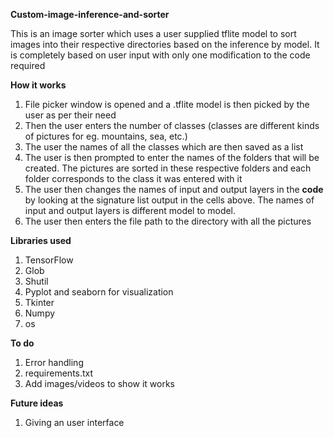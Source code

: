 **Custom-image-inference-and-sorter**

This is an image sorter which uses a user supplied tflite model to sort images into their respective directories based on the inference by model.
It is completely based on user input with only one modification to the code required

**How it works**
1) File picker window is opened and a .tflite model is then picked by the user as per their need
2) Then the user enters the number of classes (classes are different kinds of pictures for eg. mountains, sea, etc.)
3) The user the names of all the classes which are then saved as a list
4) The user is then prompted to enter the names of the folders that will be created. The pictures are sorted in these respective folders and each folder corresponds to the class it was entered with it
5) The user then changes the names of input and output layers in the **code** by looking at the signature list output in the cells above. The names of input and output layers is different model to model.
5) The user then enters the file path to the directory with all the pictures

**Libraries used**
1) TensorFlow
2) Glob
3) Shutil
4) Pyplot and seaborn for visualization
5) Tkinter
6) Numpy
7) os

**To do**
1) Error handling
2) requirements.txt
3) Add images/videos to show it works

**Future ideas**
1) Giving an user interface

